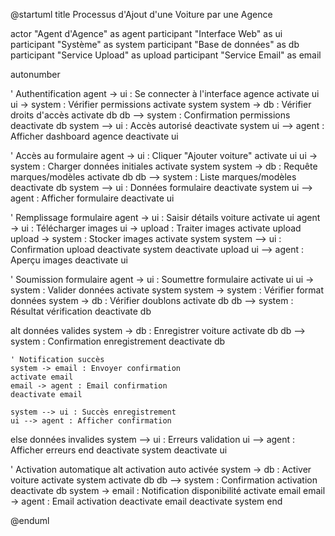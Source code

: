 @startuml
title Processus d'Ajout d'une Voiture par une Agence

actor "Agent d'Agence" as agent
participant "Interface Web" as ui
participant "Système" as system
participant "Base de données" as db
participant "Service Upload" as upload
participant "Service Email" as email

autonumber

' Authentification
agent -> ui : Se connecter à l'interface agence
activate ui
ui -> system : Vérifier permissions
activate system
system -> db : Vérifier droits d'accès
activate db
db --> system : Confirmation permissions
deactivate db
system --> ui : Accès autorisé
deactivate system
ui --> agent : Afficher dashboard agence
deactivate ui

' Accès au formulaire
agent -> ui : Cliquer "Ajouter voiture"
activate ui
ui -> system : Charger données initiales
activate system
system -> db : Requête marques/modèles
activate db
db --> system : Liste marques/modèles
deactivate db
system --> ui : Données formulaire
deactivate system
ui --> agent : Afficher formulaire
deactivate ui

' Remplissage formulaire
agent -> ui : Saisir détails voiture
activate ui
agent -> ui : Télécharger images
ui -> upload : Traiter images
activate upload
upload -> system : Stocker images
activate system
system --> ui : Confirmation upload
deactivate system
deactivate upload
ui --> agent : Aperçu images
deactivate ui

' Soumission formulaire
agent -> ui : Soumettre formulaire
activate ui
ui -> system : Valider données
activate system
system -> system : Vérifier format données
system -> db : Vérifier doublons
activate db
db --> system : Résultat vérification
deactivate db

alt données valides
    system -> db : Enregistrer voiture
    activate db
    db --> system : Confirmation enregistrement
    deactivate db
    
    ' Notification succès
    system -> email : Envoyer confirmation
    activate email
    email -> agent : Email confirmation
    deactivate email
    
    system --> ui : Succès enregistrement
    ui --> agent : Afficher confirmation
else données invalides
    system --> ui : Erreurs validation
    ui --> agent : Afficher erreurs
end
deactivate system
deactivate ui

' Activation automatique
alt activation auto activée
    system -> db : Activer voiture
    activate system
    activate db
    db --> system : Confirmation activation
    deactivate db
    system -> email : Notification disponibilité
    activate email
    email -> agent : Email activation
    deactivate email
    deactivate system
end

@enduml
